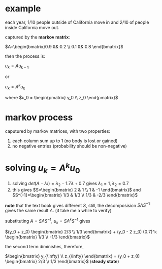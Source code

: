 # example

each year, $`1/10`$ people outside of California move in and $`2/10`$ of people inside California move out.

captured by the **markov matrix**:

$`A=\begin{bmatrix}0.9 && 0.2 \\ 0.1 && 0.8 \end{bmatrix}`$

then the process is:

$`u_{k} = Au_{k-1}`$

or 

$`u_{k} = A^k u_0`$

where $`u_0 = \begin{pmatrix} y_0 \\ z_0 \end{pmatrix}`$

# markov process

caputured by markov matrices, with two properties:

1. each column sum up to 1 (no body is lost or gained)
2. no negative entries (probability should be non-negative)


# solving $`u_{k} = A^k u_0`$

1. solving $`det(A-\lambda I) = \lambda_2 - 1.7 \lambda +0.7`$ gives $`\lambda_1=1, \lambda_2=0.7`$
2. this gives $`S=\begin{bmatrix} 2 & 1 \\ 1 & -1 \end{bmatrix}`$ and $`S^{-1}=\begin{bmatrix} 1/3  & 1/3 \\ 1/3 & -2/3 \end{bmatrix}`$

**note** that the text book gives different $`S`$, still, the decomposision $`S \Lambda S^{-1}`$ gives the same result $`A`$. (it take me a while to verify)

substituting $`A=S \Lambda S^{-1}`$, $`u_k = S \Lambda^k S^{-1}`$ gives

$`(y_0 + z_0) \begin{bmatrix} 2/3 \\ 1/3 \end{bmatrix} + (y_0 - 2 z_0) (0.7)^k  \begin{bmatrix} 1/3 \\ -1/3 \end{bmatrix}`$ 

the second term diminishes, therefore, 

$`\begin{bmatrix} y_{\infty} \\ z_{\infty} \end{bmatrix} = (y_0 + z_0) \begin{bmatrix} 2/3 \\ 1/3 \end{bmatrix}`$ (**steady state**)



